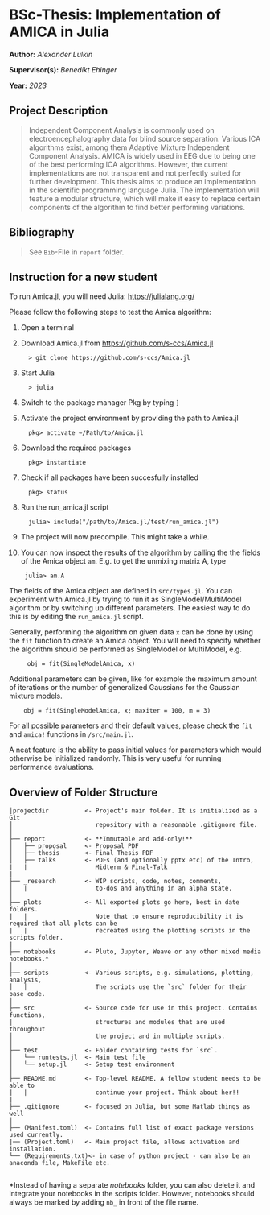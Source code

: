 # **BSc-Thesis:** Implementation of AMICA in Julia
**Author:** *Alexander Lulkin*

**Supervisor(s):** *Benedikt Ehinger*

**Year:** *2023*

## Project Description
>Independent Component Analysis is commonly used on electroencephalography data for blind source separation. Various ICA
algorithms exist, among them Adaptive Mixture Independent Component Analysis. AMICA is widely used in EEG due to being one of the best
performing ICA algorithms. However, the current implementations are not transparent and not perfectly suited for further development. This
thesis aims to produce an implementation in the scientific programming language Julia. The implementation will feature a modular structure,
which will make it easy to replace certain components of the algorithm to find better performing variations.

## Bibliography
>See `Bib`-File in `report` folder.

## Instruction for a new student
To run Amica.jl, you will need Julia: https://julialang.org/

Please follow the following steps to test the Amica algorithm:
1. Open a terminal

2. Download Amica.jl from https://github.com/s-ccs/Amica.jl

         > git clone https://github.com/s-ccs/Amica.jl
3. Start Julia

         > julia
4. Switch to the package manager Pkg by typing `]`
5. Activate the project environment by providing the path to Amica.jl

         pkg> activate ~/Path/to/Amica.jl
6. Download the required packages

         pkg> instantiate
7. Check if all packages have been succesfully installed

         pkg> status
8. Run the run_amica.jl script

         julia> include("/path/to/Amica.jl/test/run_amica.jl")
9. The project will now precompile. This might take a while.
10. You can now inspect the results of the algorithm by calling the the fields of the Amica object `am`. E.g. to get the unmixing matrix A, type

         julia> am.A
The fields of the Amica object are defined in `src/types.jl`.
You can experiment with Amica.jl by trying to run it as SingleModel/MultiModel algorithm or by switching up different parameters. The easiest way to do this is by editing the `run_amica.jl` script.

Generally, performing the algorithm on given data `x` can be done by using the `fit` function to create an Amica object. You will need to specify whether the algorithm should be performed as SingleModel or MultiModel, e.g.

         obj = fit(SingleModelAmica, x)
Additional parameters can be given, like for example the maximum amount of iterations or the number of generalized Gaussians for the Gaussian mixture models.

        obj = fit(SingleModelAmica, x; maxiter = 100, m = 3)
For all possible parameters and their default values, please check the `fit` and `amica!` functions in `/src/main.jl`.

A neat feature is the ability to pass initial values for parameters which would otherwise be initialized randomly. This is very useful for running performance evaluations.

## Overview of Folder Structure 

```
│projectdir          <- Project's main folder. It is initialized as a Git
│                       repository with a reasonable .gitignore file.
│
├── report           <- **Immutable and add-only!**
│   ├── proposal     <- Proposal PDF
│   ├── thesis       <- Final Thesis PDF
│   ├── talks        <- PDFs (and optionally pptx etc) of the Intro,
|   |                   Midterm & Final-Talk
|
├── _research        <- WIP scripts, code, notes, comments,
│   |                   to-dos and anything in an alpha state.
│
├── plots            <- All exported plots go here, best in date folders.
|   |                   Note that to ensure reproducibility it is required that all plots can be
|   |                   recreated using the plotting scripts in the scripts folder.
|
├── notebooks        <- Pluto, Jupyter, Weave or any other mixed media notebooks.*
│
├── scripts          <- Various scripts, e.g. simulations, plotting, analysis,
│   │                   The scripts use the `src` folder for their base code.
│
├── src              <- Source code for use in this project. Contains functions,
│                       structures and modules that are used throughout
│                       the project and in multiple scripts.
│
├── test             <- Folder containing tests for `src`.
│   └── runtests.jl  <- Main test file
│   └── setup.jl     <- Setup test environment
│
├── README.md        <- Top-level README. A fellow student needs to be able to
|   |                   continue your project. Think about her!!
|
├── .gitignore       <- focused on Julia, but some Matlab things as well
│
├── (Manifest.toml)  <- Contains full list of exact package versions used currently.
|── (Project.toml)   <- Main project file, allows activation and installation.
└── (Requirements.txt)<- in case of python project - can also be an anaconda file, MakeFile etc.
                        
```

\*Instead of having a separate *notebooks* folder, you can also delete it and integrate your notebooks in the scripts folder. However, notebooks should always be marked by adding `nb_` in front of the file name.
